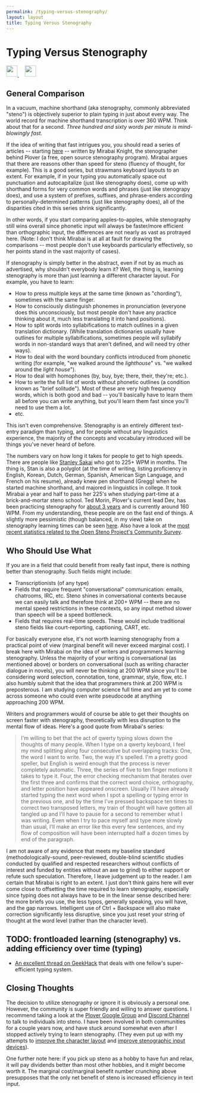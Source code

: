 ```yaml
---
permalink: /typing-versus-stenography/
layout: layout
title: Typing Versus Stenography
---
```


<div class="center">

   <h1>Typing Versus Stenography</h1>
   
   <a href="https://github.com/StevenTammen/steventammen.github.io/edit/master/pages/typing-vs-stenography.md.md" target="_blank">
     <img src="https://steventammen.github.io/assets/images/GitHub.png" height="30" width="30">
   </a> &nbsp; &nbsp;
   
   <a href="http://prose.io/#StevenTammen/steventammen.github.io/edit/master/pages/typing-vs-stenography.md" target="_blank">
     <img src="https://steventammen.github.io/assets/images/Prose.png" height="30" width="30">
   </a>

## General Comparison

In a vacuum, machine shorthand (aka stenography, commonly abbreviated "steno") is objectively superior to plain typing in just about every way. The world record for machine shorthand transcription is over 360 WPM. Think about that for a second. *Three hundred and sixty words per minute is mind-blowingly fast*.

If the idea of writing that fast intrigues you, you should read a series of articles -- starting [here](https://stenoknight.com/SpeakFingers.html) -- written by Mirabai Knight, the stenographer behind Plover (a free, open source stenography program). Mirabai argues that there are reasons other than speed for steno (fluency of thought, for example). This is a good series, but strawmans keyboard layouts to an extent. For example, if in your typing you automatically space out punctuation and autocapitalize (just like stenography does), come up with shorthand forms for very common words and phrases (just like stenograpy does), and use a system of prefixes, suffixes, and phrase-enders according to personally-determined patterns (just like stenography does), all of the disparities cited in this series shrink significantly.

In other words, if you start comparing apples-to-apples, while stenography still wins overall since phonetic input will always be faster/more efficient than orthographic input, the differences are not nearly as vast as protrayed here. (Note: I don't think Mirabai is at all at fault for drawing the comparisons -- most people don't use keyboards particularly effectively, so her points stand in the vast majority of cases).

If stenography is simply better in the abstract, even if not by as much as advertised, why shouldn't everybody learn it? Well, the thing is, learning stenography is more than just learning a different character layout. For example, you have to learn:

- How to press multiple keys at the same time (known as "chording"), sometimes with the same finger.
- How to consciously distinguish phonemes in pronunciation (everyone does this unconsciously, but most people don't have any practice thinking about it, much less translating it into hand positions).
- How to split words into syllabifications to match outlines in a given translation dictionary. (While translation dictionaries usually have outlines for multiple syllabifications, sometimes people will syllabify words in non-standard ways that aren't defined, and will need try other ways).
- How to deal with the word boundary conflicts introduced from phonetic writing (for example, "we walked around the *lighthouse*" vs. "we walked around the *light house*").
- How to deal with homophones (by, buy, bye; there, their, they're; etc.).
- How to write the full list of words without phonetic outlines (a condition known as "brief solitude"). Most of these are very high frequency words, which is both good and bad -- you'll basically have to learn them all before you can write anything, but you'll learn them fast since you'll need to use them a lot.
- etc.

This isn't even comprehensive. Stenography is an entirely different text-entry paradigm than typing, and for people without any linguistics experience, the majority of the concepts and vocabulary introduced will be things you've never heard of before.

The numbers vary on how long it takes for people to get to high speeds. There are people like [Stanley Sakai](http://stanographer.com/) who got to 225+ WPM in months. The thing is, Stan is also a polyglot (at the time of writing, listing proficiency in English, Korean, Dutch, German, Spanish, American Sign Language, and French on his resume), already knew pen shorthand (Gregg) when he started machine shorthand, and majored in linguistics in college. It took Mirabai a year and half to pass her 225's when studying part-time at a brick-and-mortar steno school. Ted Morin, Plover's current lead Dev, has been practicing stenography for [about 3 years](https://www.facebook.com/morinted/posts/10152184434552401) and is currently around 160 WPM. From my understanding, these people are on the fast end of things. A slightly more pessimistic (though balanced, in my view) take on stenography learning times can be seen [here](http://careyryan.com/stenotype-can-we-type-much-faster/). Also have a look at the [most recent statistics related to the Open Steno Project's Community Survey](http://plover.stenoknight.com/2017/08/responses-to-2017-osp-community-survey.html).

## Who Should Use What

If you are in a field that could benefit from really fast input, there is nothing better than stenography. Such fields might include:

- Transcriptionists (of any type)
- Fields that require frequent "conversational" communication: emails, chatrooms, IRC, etc. Steno shines in conversational contexts because we can easily talk and therefore think at 200+ WPM -- there are no mental speed restrictions in these contexts, so any input method slower than speech will be a speed bottleneck.
- Fields that requires real-time speeds. These would include traditional steno fields like court-reporting, captioning, CART, etc.

For basically everyone else, it's not worth learning stenography from a practical point of view (marginal benefit will never exceed marginal cost). I break here with Mirabai on the idea of writers and programmers learning stenography. Unless the majority of your writing is conversational (as mentioned above) or borders on conversational (such as writing character dialogue in novels), you will never be thinking at 200 WPM since you'll be considering word selection, connotation, tone, grammar, style, flow, etc. I also humbly submit that the idea that programmers think at 200 WPM is preposterous. I am studying computer science full time and am yet to come across someone who could even write pseudocode at anything approaching 200 WPM.

Writers and programmers would of course be able to get their thoughts on screen faster with stenography, theoretically with less disruption to the mental flow of ideas. Here's a good quote from Mirabai's series:

> I'm willing to bet that the act of qwerty typing slows down the thoughts of many people. When I type on a qwerty keyboard, I feel my mind splitting along four consecutive but overlapping tracks: One, the word I want to write. Two, the way it's spelled. I'm a pretty good speller, but English is weird enough that the process is never completely automatic. Three, the series of five to ten finger motions it takes to type it. Four, the error checking mechanism that iterates over the first three and confirms that the correct word choice, orthography, and letter position have appeared onscreen. Usually I'll have already started typing the next word when I spot a spelling or typing error in the previous one, and by the time I've pressed backspace ten times to correct two transposed letters, my train of thought will have gotten all tangled up and I'll have to pause for a second to remember what I was writing. Even when I try to pace myself and type more slowly than usual, I'll make an error like this every few sentences, and my flow of composition will have been interrupted half a dozen times by end of the paragraph. 

I am not aware of any evidence that meets my baseline standard (methodologically-sound, peer-reviewed, double-blind scientific studies conducted by qualified and respected researchers without conflicts of interest and funded by entities without an axe to grind) to either support or refute such speculation. Therefore, I leave judgement up to the reader. I am certain that Mirabai is right to an extent. I just don't think gains here will ever come close to offsetting the time required to learn stenography, especially since typing does not always have to be in the linear sense described here: the more briefs you use, the less typos, generally speaking, you will have, and the gap narrows. Intelligent use of Ctrl + Backspace will also make correction significantly less disruptive, since you just reset your string of thought at the word level (rather than the character level).

## TODO: frontloaded learning (stenography) vs. adding efficiency over time (typing)

- [An excellent thread on GeekHack](https://geekhack.org/index.php?topic=16927.0) that deals with one fellow's super-efficient typing system.

## Closing Thoughts

The decision to utilize stenography or ignore it is obviously a personal one. However, the community is super friendly and willing to answer questions. I recommend taking a look at the [Plover Google Group](https://groups.google.com/forum/#!forum/ploversteno) and [Discord Channel](https://discordapp.com/channels/136953735426473984/136953735426473984) to talk to individuals into steno. I have been involved in both communities for a couple years now, and have stuck around somewhat even after I stopped actively trying to learn stenography. (They even put up with my attempts to [improve the character layout](https://groups.google.com/forum/#!topic/ploversteno/-sowdKC_bjU%5B1-25%5D) and [improve stenographic input devices](https://groups.google.com/forum/#!topic/ploversteno/aJ6PNMlvLEs)).

One further note here: if you pick up steno as a hobby to have fun and relax, it will pay dividends better than most other hobbies, and it *might* become worth it. The marginal cost/marginal benefit number crunching above presupposes that the only net benefit of steno is increased efficiency in text input.
